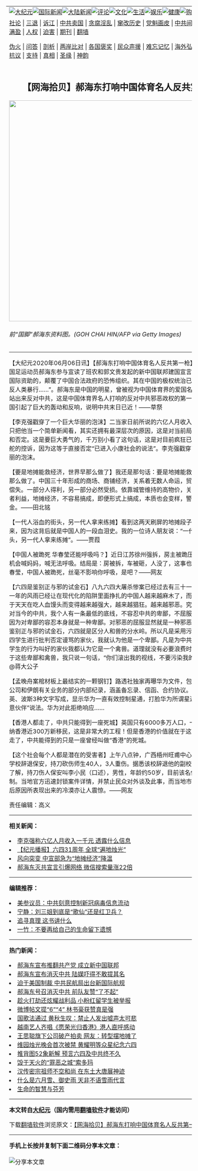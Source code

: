 <a name="1" id="1" target="_blank"></a><span id="1"></span>
<table align=center border="0"><tr><td colspan="2" VALIGN=TOP><a href="https://github.com/ipq239/djy/blob/master/gb/nsc413.md#1"><img src="https://raw.githubusercontent.com/ipq239/www/master/t/djy/1.jpg" title="大纪元"></a><a href="https://github.com/ipq239/djy/blob/master/gb/n24hr.md#1"><img src="https://raw.githubusercontent.com/ipq239/www/master/t/djy/3.jpg" title="国际新闻"></a><a href="https://github.com/ipq239/djy/blob/master/gb/nsc413.md#1"><img src="https://raw.githubusercontent.com/ipq239/www/master/t/djy/4.jpg" title="大陆新闻"></a><a href="https://github.com/ipq239/djy/blob/master/gb/news392.md#1"><img src="https://raw.githubusercontent.com/ipq239/www/master/t/djy/5.jpg" title="评论"></a><a href="https://github.com/ipq239/djy/blob/master/gb/news2007.md#1"><img src="https://raw.githubusercontent.com/ipq239/www/master/t/djy/6.jpg" title="文化"></a><a href="https://github.com/ipq239/djy/blob/master/gb/news2008.md#1"><img src="https://raw.githubusercontent.com/ipq239/www/master/t/djy/7.jpg" title="生活"></a><a href="https://github.com/ipq239/djy/blob/master/gb/ncyule.md#1"><img src="https://raw.githubusercontent.com/ipq239/www/master/t/djy/8.jpg" title="娱乐"></a><a href="https://github.com/ipq239/djy/blob/master/gb/nsc1002.md#1"><img src="https://raw.githubusercontent.com/ipq239/www/master/t/djy/9.jpg" title="健康"><a href="https://www.youlucky.com"><img src="https://raw.githubusercontent.com/ipq239/www/master/t/djy/10.jpg" title="购物"></a><a href="https://donate.epochtimes.com/?utm_medium=epochtimes&utm_source=referral&utm_campaign=donate_button_djyarticleheader"><img src="https://raw.githubusercontent.com/ipq239/www/master/t/djy/12.jpg" title="捐款"></a></td></tr>
<tr><td colspan="2" VALIGN=TOP><a target="_blank" href="https://github.com/ipq239/djy/blob/master/gb/9p.md#1">社论</a> | <a target="_blank" href="https://github.com/ipq239/djy/blob/master/gb/nf5657.md#1">三退</a> | <a target="_blank" href="https://github.com/ipq239/djy/blob/master/gb/nf6124.md#1">诉江</a> | <a target="_blank" href="https://github.com/ipq239/djy/blob/master/gb/nf1176117.md#1">中共卖国</a> | <a target="_blank" href="https://github.com/ipq239/djy/blob/master/gb/nf5773.md#1">贪腐淫乱</a> | <a target="_blank" href="https://github.com/ipq239/djy/blob/master/gb/nf1176115.md#1">窜改历史</a> | <a target="_blank" href="https://github.com/ipq239/djy/blob/master/gb/nf1176107.md#1">党魁画皮</a> | <a target="_blank" href="https://github.com/ipq239/djy/blob/master/gb/nf1320400.md#1">中共间谍</a> | <a target="_blank" href="https://github.com/ipq239/djy/blob/master/gb/nf1176114.md#1">破坏传统</a> | <a target="_blank" href="https://github.com/ipq239/ntdtv/blob/master/gb/prog447_1.md#1">恶贯满盈</a> | <a target="_blank" href="https://github.com/ipq239/djy/blob/master/gb/ncid278.md#1">人权</a> | <a target="_blank" href="https://github.com/ipq239/djy/blob/master/gb/nf1176111.md#1">迫害</a> | <a target="_blank" href="https://gitlab.com/szzdlab/mh-qikan/blob/master/README.md#1">期刊</a> | <a target="_blank" href="https://github.com/ipq239/www/blob/master/README.md?zsrh#8">翻墙</a></p><p><a target="_blank" href="https://github.com/ipq239/djy/blob/master/gb/nf5562.md#1">伪火</a> | <a target="_blank" href="https://github.com/ipq239/djy/blob/master/gb/nf4378.md#1">问答</a> | <a target="_blank" href="https://github.com/ipq239/djy/blob/master/gb/nf5792.md#1">剖析</a> | <a target="_blank" href="https://github.com/ipq239/djy/blob/master/gb/nf5735.md#1">两岸比对</a> | <a target="_blank" href="https://github.com/ipq239/djy/blob/master/gb/nf6119.md#1">各国褒奖</a> | <a target="_blank" href="https://github.com/ipq239/djy/blob/master/gb/nf6120.md#1">民众声援</a> | <a target="_blank" href="https://github.com/ipq239/djy/blob/master/gb/nf1188594.md#1">难忘记忆</a> | <a target="_blank" href="https://github.com/ipq239/djy/blob/master/gb/nf3180.md#1">海外弘传</a> | <a target="_blank" href="https://github.com/ipq239/djy/blob/master/gb/nf5410.md#1">万人上访</a> | <a target="_blank" href="https://github.com/ipq239/ntdtv/blob/master/gb/prog1530_1.md#1">和平抗议</a> | <a target="_blank" href="https://github.com/ipq239/djy/blob/master/gb/nf4386.md#1">支持</a> | <a target="_blank" href="https://github.com/ipq239/djy/blob/master/gb/nf4389.md#1">真相</a> | <a target="_blank" href="https://github.com/ipq239/djy/blob/master/gb/nf5790.md#1">圣缘</a> | <a target="_blank" href="https://github.com/ipq239/djy/blob/master/gb/nf4786.md#1">神韵</a></td></tr>
<tr><td VALIGN=TOP width="626"><h2 align=center>【网海拾贝】郝海东打响中国体育名人反共第一枪</h2>
<img width="600" src="https://i.epochtimes.com/assets/uploads/2020/06/GettyImages-51514869-600x400.jpg" />
<h6>前“国脚”郝海东资料图。(GOH CHAI HIN/AFP via Getty Images)
</h6>
<hr>
	<p>【大纪元2020年06月06日讯】【<ahref="https://github.com/ipq239/djy/blob/master/gb/tag/%E9%83%9D%E6%B5%B7%E4%B8%9C.md#1">郝海东</a>打响中国体育名人反共第一枪】6月4日，前国足运动员郝海东参与宣读了班农和郭文贵发起的新中国联邦建国宣言：“中共是共产国际资助的，颠覆了中国合法政府的恐怖组织。其在中国的极权统治已发展为彻底的反人类暴行……”。郝海东是中国的明星，曾被视为中国体育界的爱国名将，现在公开站出来反对中共，这是中国体育界名人打响的反对中共邪恶政权的第一枪，势必在中国引起了巨大的轰动和反响，说明中共末日已近！——草祭</p>
<p>【李克强戳穿了一个巨大华丽的泡沫】二当家日前所说的<ahref="https://github.com/ipq239/djy/blob/master/gb/tag/%E5%85%AD%E4%BA%BF%E4%BA%BA%E6%9C%88%E6%94%B6%E5%85%A5.md#1">六亿人月收入</a>千元，很多人只把他当一个简单新闻看，其实还拥有最深层次的原因，这是对当前局势的一次群嘲和否定。这是要巨大勇气的，千万别小看了这句话，这是对目前疯狂已失去理性的巨舵的控诉，因为这等于直接否定“已进入小康社会的说法”。李克强戳穿了一个巨大华丽的泡沫。</p>
<p>【要是地摊能救经济，世界早那么做了】我还是那句话：要是地摊能救经济，世界早那么做了。中国三十年形成的商场、商铺经济，关系着无数人命运，贸然撼动，得不偿失。一部分人得利，另一部分必然受损。依靠城管维持的高物价，关系着太多权势者利益，<ahref="https://github.com/ipq239/djy/blob/master/gb/tag/%E5%9C%B0%E6%91%8A%E7%BB%8F%E6%B5%8E.md#1">地摊经济</a>，不容易搞成，即便形式上搞成，本质也会变样，警惕地摊高租金。——田北铭</p>
<p>【一代人浴血的街头，另一代人拿来练摊】看到这两天刷屏的地摊段子，我笑不起来，因为这背后就是中国人的一段血泪史。我的一位诗人朋友说：“一代人浴血的街头，另一代人拿来练摊”。——贾葭</p>
<p>【中国人被跪死 华春莹还能呼吸吗？】近日江苏徐州强拆，房主被跪压致死，他没有机会喊妈妈，喊无法呼吸。结局是：房被拆，车被砸，人没了，这事也被404了。华春莹，中国人被跪死，丝毫不影响你呼吸，是吧？——网友</p>
<p>【<ahref="https://github.com/ipq239/djy/blob/master/gb/tag/%E5%85%AD%E5%9B%9B.md#1">六四</a>是鉴别正与邪的试金石】八九六四大屠杀惨案已经过去有三十一年之久。三十一年的风雨已经让在现代化的陷阱里面挣扎的中国人越来越麻木了，而刽子手中共由于天天在吃人血馒头而变得越来越强大，越来越猖狂。越来越邪恶。究竟应该如何面对当今的中共，我个人有一条最低的底线，不容忍中共的卑鄙，不屈服中共的邪恶，因为对卑鄙的容忍本身就是一种卑鄙。对邪恶的屈服显然就是一种邪恶。而六四就是鉴别正与邪的试金石，六四就是区分人和兽的分水岭。所以凡是采用污名化方式对六四学生进行批判否定谩骂的家伙，我就认为他是一个卑鄙。凡是为中共开枪镇压六四学生的行为叫好的家伙我都认为它是一个禽兽。道理就没有必要浪费时间论述了，对于这些卑鄙和禽兽，我只说一句话，“你们滚出我的视线，不要污染我的眼球！”——@蒋大公子</p>
<p>【孟晚舟案棺材板上最结实的一颗钢钉】路透社独家再曝华为文件，包括华为及星通公司和伊朗有关业务的部分内部纪录，涵盖备忘录、信函、合约协议。文件以中、英、波斯3种文字写成，显示华为一直有效控制星通，打脸华为所谓星通公司“只是生意伙伴”说法。华为对此拒绝响应……</p>
<p>【香港人都走了，中共只能得到一座死城】英国只有6000多万人口，一次性承诺接纳香港近300万新移民，这是非常大的工程！但是香港的价值就在于这些港人。他们走了，中共能得到的只是一座曾经叫做“香港”的死城。</p>
<p>【这个社会每个人都是潜在的受害者】上午八点钟，广西梧州旺甫中心小学，一名被学校辞退保安，持刀砍伤师生40人，3人重伤。据悉该校辞退他的副校长也被砍。据了解，持刀伤人保安叫李小民（口述），男性，年龄约50岁，目前该名保安已被控制。当地官方迅速封锁案件详情，并禁止民众对外谈及此事，而当地市民对血案及背后原因所表现出来的冷漠亦让人震惊。——网友</p>
<p>责任编辑：高义</p>
	
<hr>


<strong>相关新闻：</strong>
<li><a href="https://github.com/ipq239/djy/blob/master/gb/20/5/30/n12148889.md#1">李克强称六亿人月收入一千元 透露什么信息</a></li>
<li><a href="https://github.com/ipq239/djy/blob/master/gb/20/6/4/n12162519.md#1">【纪元播报】六四31周年 全球“遍地烛光”</a></li>
<li><a href="https://github.com/ipq239/djy/blob/master/gb/20/6/5/n12164091.md#1">风向突变 中宣部急为“地摊经济”降温</a></li>
<li><a href="https://github.com/ipq239/djy/blob/master/gb/20/6/5/n12165021.md#1">郝海东灭共宣言引爆网络 微信搜索量涨22倍</a></li>
<hr>


<strong>编辑推荐：</strong>
<li><a href="https://github.com/onzhi266/djy/blob/master/gb/20/2/22/n11887949.md#1">美参议员：中共刻意控制新冠病毒信息流动</a></li>
<li><a href="https://github.com/tsiac2612/djy/blob/master/gb/19/12/7/n11707614.md#1" target="_blank">宁静：刘三姐到底是“歌仙”还是红卫兵？</a></li><li><a href="https://github.com/ipq239/djy/blob/master/gb/19/1/5/n10955468.md?dfh#1" target="_blank">追寻真理 这书讲什么</a></li><li><a href="https://github.com/tsiac2612/djy/blob/master/gb/10/7/18/n2968768.md#1" target="_blank">一竹：不要再给自己的生命留下遗憾</a></li>
<hr>

<strong>热门新闻：</strong>
<li><a href="https://github.com/ipq239/djy/blob/master/gb/20/6/4/n12160534.md#1">郝海东宣布推翻共产党 成立新中国联邦</a></li>
<li><a href="https://github.com/ipq239/djy/blob/master/gb/20/6/4/n12161433.md#1">郝海东宣布消灭中共 陆媒吓得不敢提其名</a></li>
<li><a href="https://github.com/ipq239/djy/blob/master/gb/20/6/4/n12159695.md#1">迫于美国制裁 中共民航局出台新国际航规</a></li>
<li><a href="https://github.com/ipq239/djy/blob/master/gb/20/6/4/n12161530.md#1">郝海东号召消灭中共 前队友赞“了不起”</a></li>
<li><a href="https://github.com/ipq239/djy/blob/master/gb/20/6/4/n12161798.md#1">趁火打劫还炫耀战利品 小粉红留学生被举报</a></li>
<li><a href="https://github.com/ipq239/djy/blob/master/gb/20/6/3/n12158748.md#1">微博帖文提“6”“4” 林书豪获赞真是强</a></li>
<li><a href="https://github.com/ipq239/djy/blob/master/gb/20/6/4/n12162096.md#1">国歌法通过 黄秋生叹：禁止人发出嘘声太可悲</a></li>
<li><a href="https://github.com/ipq239/djy/blob/master/gb/20/6/3/n12159261.md#1">越南艺人齐唱《愿荣光归香港》港人直呼感动</a></li>
<li><a href="https://github.com/ipq239/djy/blob/master/gb/20/6/4/n12161872.md#1">王思聪旗下公司破产拍卖 网友：转型摆地摊了</a></li>
<li><a href="https://github.com/ipq239/djy/blob/master/gb/20/6/3/n12158987.md#1">维园烛光晚会首次被禁 黄耀明等众星纪念六四</a></li>
<li><a href="https://github.com/ipq239/djy/blob/master/gb/20/6/4/n12160076.md#1">推背图52象新解  预言六四及中共终不久</a></li>
<li><a href="https://github.com/ipq239/djy/blob/master/gb/20/6/1/n12153290.md#1">毁于天火的“罪恶之城”索多玛</a></li>
<li><a href="https://github.com/ipq239/djy/blob/master/gb/20/6/1/n12153014.md#1">汉传密宗祖师不空和尚 在东土大唐展神迹</a></li>
<li><a href="https://github.com/ipq239/djy/blob/master/gb/20/5/3/n12079800.md#1">什么是六月雪、御史雨  天非不语雪雨代言</a></li>
<li><a href="https://github.com/ipq239/djy/blob/master/gb/20/6/2/n12155112.md#1">生命的智慧与芬芳</a></li>
<hr>

<strong>本文转自<a href="https://www.epochtimes.com">大纪元</a>（国内需用<a href="https://github.com/ipq239/www/blob/master/README.md#8">翻墙软件</a>才能访问）</strong><p>下载<a href="https://github.com/ipq239/www/blob/master/README.md#8">翻墙软件</a>浏览原文：<a href="https://www.epochtimes.com/gb/20/6/6/n12165325.htm">【网海拾贝】郝海东打响中国体育名人反共第一枪</a></p><hr>

<strong>手机上长按并复制下面二维码分享本文章：</strong><br><br><img src="http://d1p1.ip.zn2.us/v.php?action=qrcode&url=https://github.com/ipq239/djy/blob/master/gb/20/6/6/n12165325.md%231" title="分享本文章"></td><td VALIGN=TOP><a href="https://github.com/ipq239/djy/blob/master/gb/16/1/21/n4622075.md?dfh#1" target="_blank"><img src="https://raw.githubusercontent.com/ipq239/djy/master/gb/300/wei-f1.jpg" title="中共的伪火骗局"  alt="中共的伪火骗局"></a><br><a href="https://github.com/ipq239/www/blob/master/README.md?dfh#9" target="_blank"><img src="https://raw.githubusercontent.com/ipq239/djy/master/gb/300/yong-h.jpg" title="永恒的见证"  alt="永恒的见证"></a><br><a href="https://github.com/ipq239/djy/blob/master/gb/13/9/29/n3974789.md?dfh#1" target="_blank"><img src="https://raw.githubusercontent.com/ipq239/djy/master/gb/300/shang-lnz.jpg" title="善良女子被中共投男牢"  alt="善良女子被中共投男牢"></a><br><a href="https://github.com/ipq239/djy/blob/master/gb/16/3/16/n4663449.md?dfh#1" target="_blank"><img src="https://raw.githubusercontent.com/ipq239/djy/master/gb/300/huo-z3.jpg" title="警卫目击活摘器官"  alt="警卫目击活摘器官"></a><br><a href="https://github.com/ipq239/djy/blob/master/gb/16/8/7/n8177641.md?dfh#1" target="_blank"><img src="https://raw.githubusercontent.com/ipq239/djy/master/gb/300/huo-z4.jpg" title="证人描述活摘恐怖"  alt="证人描述活摘恐怖"></a><br><a href="https://github.com/ipq239/djy/blob/master/gb/10/4/19/n2881569.md?dfh#1" target="_blank"><img src="https://raw.githubusercontent.com/ipq239/djy/master/gb/300/huo-z1.jpg" title="揭开活摘器官黑幕"  alt="揭开活摘器官黑幕"></a><br><a href="https://github.com/ipq239/djy/blob/master/gb/10/11/7/n3077476.md?dfh#1" target="_blank"><img src="https://raw.githubusercontent.com/ipq239/djy/master/gb/300/ma-ks.jpg" title="马克思的成魔之路"  alt="马克思的成魔之路"></a><br><a href="https://github.com/ipq239/djy/blob/master/gb/14/6/9/n4173977.md?dfh#1" target="_blank"><img src="https://raw.githubusercontent.com/ipq239/djy/master/gb/300/chang-zs.jpg" title="藏字石 蕴天机"  alt="藏字石 蕴天机"></a><br><a href="https://github.com/ipq239/djy/blob/master/gb/18/5/10/n10381511.md?dfh#1" target="_blank"><img src="https://raw.githubusercontent.com/ipq239/djy/master/gb/300/st1.jpg" title="关注3亿人三退"  alt="关注3亿人三退"></a><br><a href="https://github.com/ipq239/djy/blob/master/gb/18/3/21/n10237682.md?dfh#1" target="_blank"><img src="https://raw.githubusercontent.com/ipq239/djy/master/gb/300/jie-t.jpg" title="解体中共复兴中华"  alt="解体中共复兴中华"></a><br><a href="https://github.com/ipq239/djy/blob/master/gb/9/2/9/n2422991.md?dfh#1" target="_blank"><img src="https://raw.githubusercontent.com/ipq239/djy/master/gb/300/gao-zs.jpg" title="中共迫害良心律师"  alt="中共迫害良心律师"></a><br><a href="https://github.com/ipq239/djy/blob/master/gb/18/12/9/n10900044.md?dfh#1" target="_blank"><img src="https://raw.githubusercontent.com/ipq239/djy/master/gb/300/sj1.jpg" title="303万人举报江泽民"  alt="303万人举报江泽民"></a><br><a href="https://github.com/ipq239/djy/blob/master/gb/18/8/28/n10672014.md?dfh#1" target="_blank"><img src="https://raw.githubusercontent.com/ipq239/djy/master/gb/300/sj2.jpg" title="这些官员为何起诉江泽民"  alt="这些官员为何起诉江泽民"></a><br><a href="https://github.com/ipq239/djy/blob/master/gb/8/12/18/n2367165.md?dfh#1" target="_blank"><img src="https://raw.githubusercontent.com/ipq239/djy/master/gb/300/liangan.jpg" title="海峡两岸的强烈对比"  alt="海峡两岸的强烈对比"></a><br><a href="https://github.com/ipq239/djy/blob/master/gb/15/12/10/n4593139.md?dfh#1" target="_blank"><img src="https://raw.githubusercontent.com/ipq239/djy/master/gb/300/jia-ndzl.jpg" title="加拿大总理的贺信"  alt="加拿大总理的贺信"></a><br><a href="https://github.com/ipq239/djy/blob/master/gb/11/6/17/n3289382.md?dfh#1" target="_blank"><img src="https://raw.githubusercontent.com/ipq239/djy/master/gb/300/xiao-wd.jpg" title="探寻真相兼听则明"  alt="探寻真相兼听则明"></a><br><a href="https://github.com/ipq239/djy/blob/master/gb/18/10/27/n10812623.md?dfh#1" target="_blank"><img src="https://raw.githubusercontent.com/ipq239/djy/master/gb/300/yindu.jpg" title="印度媒体报道东方"  alt="印度媒体报道东方"></a><br><a href="https://github.com/ipq239/djy/blob/master/gb/18/6/9/n10469652.md?dfh#1" target="_blank"><img src="https://raw.githubusercontent.com/ipq239/djy/master/gb/300/xie-j.jpg" title="不一样的海外校园"  alt="不一样的海外校园"></a><br><a href="https://github.com/ipq239/djy/blob/master/gb/7/4/5/n1669415.md?dfh#1" target="_blank"><img src="https://raw.githubusercontent.com/ipq239/djy/master/gb/300/li-up.jpg" title="从大师到徒弟的传奇"  alt="从大师到徒弟的传奇"></a><br><a href="https://github.com/ipq239/djy/blob/master/gb/17/5/26/n9191512.md?dfh#1" target="_blank"><img src="https://raw.githubusercontent.com/ipq239/djy/master/gb/300/zfl2.jpg" title="亿万人与东方一本奇书"  alt="亿万人与东方一本奇书"></a><br><a href="https://github.com/ipq239/djy/blob/master/gb/13/11/27/n4020290.md?dfh#1" target="_blank"><img src="https://raw.githubusercontent.com/ipq239/djy/master/gb/300/zhen-h.jpg" title="大陆见不到的震撼场面"  alt="大陆见不到的震撼场面"></a><br><a href="https://github.com/ipq239/djy/blob/master/gb/15/7/17/n4482910.md?dfh#1" target="_blank"><img src="https://raw.githubusercontent.com/ipq239/djy/master/gb/300/dalu-sk.jpg" title="人心向善 大陆当初盛况"  alt="人心向善 大陆当初盛况"></a><br><a href="https://github.com/ipq239/djy/blob/master/gb/19/1/5/n10955468.md?dfh#1" target="_blank"><img src="https://raw.githubusercontent.com/ipq239/djy/master/gb/300/zfl1.jpg" title="追寻真理 这书讲什么"  alt="追寻真理 这书讲什么"></a><br><a href="https://github.com/ipq239/www/blob/master/README.md?dfh#1" target="_blank"><img src="https://raw.githubusercontent.com/ipq239/djy/master/gb/300/fq1.jpg" title="下载免费翻墙软件"  alt="下载免费翻墙软件"></a><br></td></tr></table>
